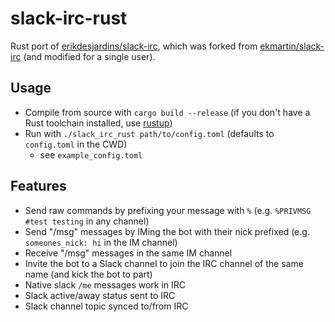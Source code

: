 # slack-irc-rust

Rust port of [erikdesjardins/slack-irc](https://github.com/erikdesjardins/slack-irc), which was forked from [ekmartin/slack-irc](https://github.com/ekmartin/slack-irc) (and modified for a single user).

## Usage

- Compile from source with `cargo build --release` (if you don't have a Rust toolchain installed, use [rustup](https://github.com/rust-lang-nursery/rustup.rs))
- Run with `./slack_irc_rust path/to/config.toml` (defaults to `config.toml` in the CWD)
  - see `example_config.toml`

## Features

- Send raw commands by prefixing your message with `%` (e.g. `%PRIVMSG #test testing` in any channel)
- Send "/msg" messages by IMing the bot with their nick prefixed (e.g. `someones_nick: hi` in the IM channel)
- Receive "/msg" messages in the same IM channel
- Invite the bot to a Slack channel to join the IRC channel of the same name (and kick the bot to part)
- Native slack `/me` messages work in IRC
- Slack active/away status sent to IRC
- Slack channel topic synced to/from IRC
